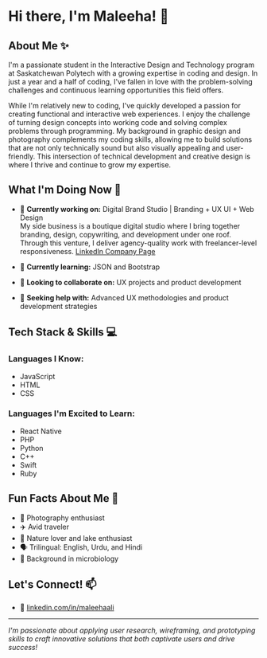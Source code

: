 # Hi there, I'm Maleeha! 👋

## About Me ✨

I'm a passionate student in the Interactive Design and Technology program at Saskatchewan Polytech with a growing expertise in coding and design. In just a year and a half of coding, I've fallen in love with the problem-solving challenges and continuous learning opportunities this field offers.

While I'm relatively new to coding, I've quickly developed a passion for creating functional and interactive web experiences. I enjoy the challenge of turning design concepts into working code and solving complex problems through programming. My background in graphic design and photography complements my coding skills, allowing me to build solutions that are not only technically sound but also visually appealing and user-friendly. This intersection of technical development and creative design is where I thrive and continue to grow my expertise.

## What I'm Doing Now 🚀

- 🔭 **Currently working on:** Digital Brand Studio | Branding + UX UI + Web Design  
  My side business is a boutique digital studio where I bring together branding, design, copywriting, and development under one roof. Through this venture, I deliver agency-quality work with freelancer-level responsiveness.
  [LinkedIn Company Page](https://www.linkedin.com/company/melyha-digital)
  
- 🌱 **Currently learning:** JSON and Bootstrap
- 👯 **Looking to collaborate on:** UX projects and product development
- 🤔 **Seeking help with:** Advanced UX methodologies and product development strategies

## Tech Stack & Skills 💻

### Languages I Know:
- JavaScript
- HTML
- CSS

### Languages I'm Excited to Learn:
- React Native
- PHP
- Python
- C++
- Swift
- Ruby

## Fun Facts About Me 🌈

- 📸 Photography enthusiast
- ✈️ Avid traveler
- 🌿 Nature lover and lake enthusiast
- 🗣️ Trilingual: English, Urdu, and Hindi
- 🧬 Background in microbiology

## Let's Connect! 📫

- 💼 [linkedin.com/in/maleehaali](https://linkedin.com/in/maleehaali)

---

*I'm passionate about applying user research, wireframing, and prototyping skills to craft innovative solutions that both captivate users and drive success!*
